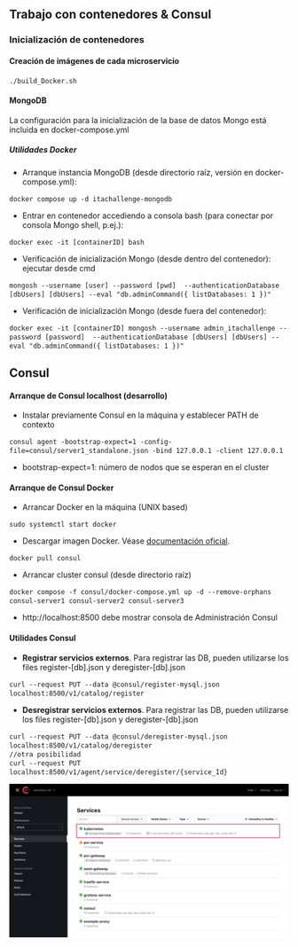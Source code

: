 ## Trabajo con contenedores & Consul

### Inicialización de contenedores

#### Creación de imágenes de cada microservicio
```
./build_Docker.sh
```
#### MongoDB

La configuración para la inicialización de la base de datos Mongo está incluida en docker-compose.yml

##### Utilidades Docker 

- Arranque instancia MongoDB (desde directorio raíz, versión en docker-compose.yml):
```
docker compose up -d itachallenge-mongodb
```

- Entrar en contenedor accediendo a consola bash (para conectar por consola Mongo shell, p.ej.):
```
docker exec -it [containerID] bash
```

- Verificación de inicialización Mongo (desde dentro del contenedor): ejecutar desde cmd
```
mongosh --username [user] --password [pwd]  --authenticationDatabase [dbUsers] [dbUsers] --eval "db.adminCommand({ listDatabases: 1 })"
```

- Verificación de inicialización Mongo (desde fuera del contenedor):

```
docker exec -it [containerID] mongosh --username admin_itachallenge --password [password]  --authenticationDatabase [dbUsers] [dbUsers] --eval "db.adminCommand({ listDatabases: 1 })"
```

## Consul

#### Arranque de Consul localhost (desarrollo)

- Instalar previamente Consul en la máquina y establecer PATH de contexto

```
consul agent -bootstrap-expect=1 -config-file=consul/server1_standalone.json -bind 127.0.0.1 -client 127.0.0.1
```

- bootstrap-expect=1: número de nodos que se esperan en el cluster


#### Arranque de Consul Docker

- Arrancar Docker en la máquina (UNIX based)
```
sudo systemctl start docker 
```
- Descargar imagen Docker. Véase [documentación oficial](https://hub.docker.com/_/consul).
```
docker pull consul
```

- Arrancar cluster consul (desde directorio raíz)
```
docker compose -f consul/docker-compose.yml up -d --remove-orphans consul-server1 consul-server2 consul-server3
```

- http://localhost:8500 debe mostrar consola de Administración Consul 


#### Utilidades Consul
 
- **Registrar servicios externos**. Para registrar las DB, pueden utilizarse los files register-[db].json y deregister-[db].json
```
curl --request PUT --data @consul/register-mysql.json localhost:8500/v1/catalog/register
```
- **Desregistrar servicios externos**. Para registrar las DB, pueden utilizarse los files register-[db].json y deregister-[db].json
```
curl --request PUT --data @consul/deregister-mysql.json localhost:8500/v1/catalog/deregister
//otra posibilidad
curl --request PUT localhost:8500/v1/agent/service/deregister/{service_Id}
```

![Administracion Consul](../img/assets.jpg)





